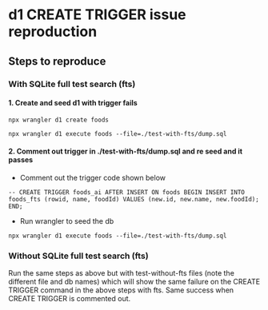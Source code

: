 # d1 CREATE TRIGGER issue reproduction

## Steps to reproduce

### With SQLite full test search (fts)

#### 1. Create and seed d1 with trigger fails 

```
npx wrangler d1 create foods

npx wrangler d1 execute foods --file=./test-with-fts/dump.sql
```

#### 2. Comment out trigger in ./test-with-fts/dump.sql and re seed and it passes

- Comment out the trigger code shown below
```
-- CREATE TRIGGER foods_ai AFTER INSERT ON foods BEGIN INSERT INTO foods_fts (rowid, name, foodId) VALUES (new.id, new.name, new.foodId); END;

```

- Run wrangler to seed the db

```
npx wrangler d1 execute foods --file=./test-with-fts/dump.sql
```

### Without SQLite full test search (fts)

Run the same steps as above but with test-without-fts files (note the different file and db names) which will show the same failure on the CREATE TRIGGER command in the above steps with fts. Same success when CREATE TRIGGER is commented out.
